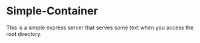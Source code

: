 # Simple-Container

This is a simple express server that serves some text when you access the root directory.